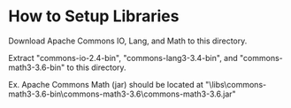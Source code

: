How to Setup Libraries
======================
Download Apache Commons IO, Lang, and Math to this directory.

Extract "commons-io-2.4-bin", "commons-lang3-3.4-bin", and "commons-math3-3.6-bin" to this directory. 

Ex. Apache Commons Math (jar) should be located at "<project-name>\libs\commons-math3-3.6-bin\commons-math3-3.6\commons-math3-3.6.jar"
